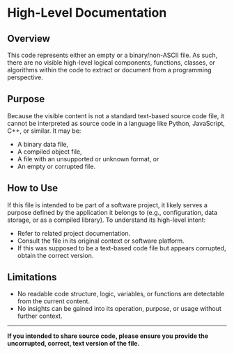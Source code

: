 # High-Level Documentation

## Overview

This code represents either an empty or a binary/non-ASCII file. As such, there are no visible high-level logical components, functions, classes, or algorithms within the code to extract or document from a programming perspective.

## Purpose

Because the visible content is not a standard text-based source code file, it cannot be interpreted as source code in a language like Python, JavaScript, C++, or similar. It may be:
- A binary data file,
- A compiled object file, 
- A file with an unsupported or unknown format, or
- An empty or corrupted file.

## How to Use

If this file is intended to be part of a software project, it likely serves a purpose defined by the application it belongs to (e.g., configuration, data storage, or as a compiled library). To understand its high-level intent:
- Refer to related project documentation.
- Consult the file in its original context or software platform.
- If this was supposed to be a text-based code file but appears corrupted, obtain the correct version.

## Limitations

- No readable code structure, logic, variables, or functions are detectable from the current content.
- No insights can be gained into its operation, purpose, or usage without further context.

---

**If you intended to share source code, please ensure you provide the uncorrupted, correct, text version of the file.**